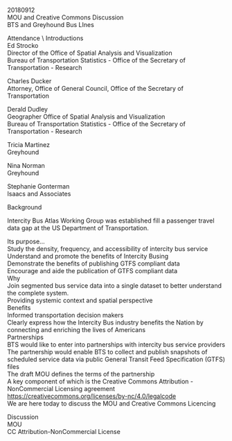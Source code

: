 
20180912  
MOU and Creative Commons Discussion  
BTS and Greyhound Bus LInes  

Attendance \ Introductions  
Ed Strocko  
Director of the Office of Spatial Analysis and Visualization  
Bureau of Transportation Statistics - Office of the Secretary of Transportation - Research  

Charles Ducker  
Attorney, Office of General Council, Office of the Secretary of Transportation  
  
Derald Dudley  
Geographer Office of Spatial Analysis and Visualization  
Bureau of Transportation Statistics - Office of the Secretary of Transportation - Research  

Tricia Martinez  
Greyhound  

Nina Norman  
Greyhound  

Stephanie Gonterman  
Isaacs and Associates  

Background  

Intercity Bus Atlas Working Group was established fill a passenger travel data gap at the US Department of Transportation.

Its purpose…  
Study the density, frequency, and accessibility of intercity bus service  
Understand and promote the benefits of Intercity Busing  
Demonstrate the benefits of publishing GTFS compliant data  
Encourage and aide the publication of GTFS compliant data  
Why  
Join segmented bus service data into a single dataset to better understand the complete system.   
Providing systemic context and spatial perspective  
	Benefits  
Informed transportation decision makers  
Clearly express how the Intercity Bus industry benefits the Nation by connecting and enriching the lives of Americans  
	Partnerships  
BTS would like to enter into partnerships with intercity bus service providers  
The partnership would enable BTS to collect and publish snapshots of scheduled service data via public General Transit Feed Specification (GTFS) files  
The draft MOU defines the terms of the partnership  
A key component of which is the Creative Commons Attribution - NonCommercial Licensing agreement  
https://creativecommons.org/licenses/by-nc/4.0/legalcode  
We are here today to discuss the MOU and Creative Commons Licencing  

Discussion  
MOU  
CC Attribution-NonCommercial License  
